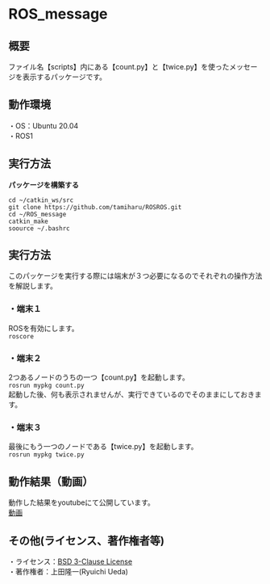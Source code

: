 # ROS_message

## 概要    
ファイル名【scripts】内にある【count.py】と【twice.py】を使ったメッセージを表示するパッケージです。

## 動作環境 
・OS：Ubuntu 20.04  
・ROS1

## 実行方法
**パッケージを構築する**
```
cd ~/catkin_ws/src
git clone https://github.com/tamiharu/ROSROS.git
cd ~/ROS_message
catkin_make
soource ~/.bashrc
```

## 実行方法
このパッケージを実行する際には端末が３つ必要になるのでそれぞれの操作方法を解説します。
### ・端末１
ROSを有効にします。  
```roscore```

### ・端末２
2つあるノードのうちの一つ【count.py】を起動します。  
```rosrun mypkg count.py```  
起動した後、何も表示されませんが、実行できているのでそのままにしておきます。  

### ・端末３
最後にもう一つのノードである【twice.py】を起動します。  
```rosrun mypkg twice.py```

## 動作結果（動画）  
動作した結果をyoutubeにて公開しています。  
[動画](https://www.youtube.com/watch?v=_PnO3ojpHpU)  

## その他(ライセンス、著作権者等)
・ライセンス：[BSD 3-Clause License](https://github.com/tamiharu/ROS_message/blob/main/LICENSE)  
・著作権者：上田隆一(Ryuichi Ueda)
